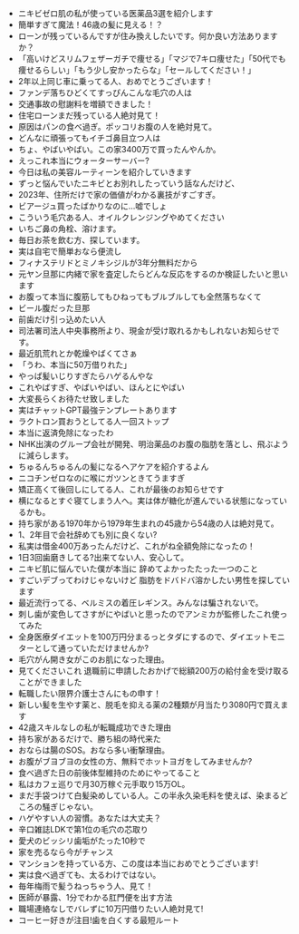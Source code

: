 - ニキビゼロ肌の私が使っている医薬品3選を紹介します
- 簡単すぎて魔法！46歳の髪に見える！？
- ローンが残っているんですが住み換えしたいです。何か良い方法ありますか？
- 「高いけどスリムフェザーガチで痩せる」「マジで7キロ痩せた」「50代でも痩せるらしい」「もう少し安かったらな」「セールしてください！」
- 2年以上同じ車に乗ってる人、おめでとうございます！
- ファンデ落ちひどくてすっぴんこんな毛穴の人は
- 交通事故の慰謝料を増額できました！
- 住宅ローンまだ残っている人絶対見て！
- 原因はパンの食べ過ぎ。ポッコリお腹の人を絶対見て。
- どんなに頑張ってもイチゴ鼻目立つ人は
- ちょ、やばいやばい。この家3400万で買ったんやんか。
- えっこれ本当にウォーターサーバー?
- 今日は私の美容ルーティーンを紹介していきます
- ずっと悩んでいたニキビとお別れしたっていう話なんだけど、
- 2023年、住所だけで家の価値がわかる裏技がすごすぎ。
- ビアージュ買ったばかりなのに…嘘でしょ
- こういう毛穴ある人、オイルクレンジングやめてください
- いちご鼻の角栓、溶けます。
- 毎日お茶を飲む方、探しています。
- 実は自宅で簡単おなら便流し
- フィナステリドとミノキシジルが3年分無料だから
- 元ヤン旦那に内緒で家を査定したらどんな反応をするのか検証したいと思います
- お腹って本当に腹筋してもひねってもブルブルしても全然落ちなくて
- ビール腹だった旦那
- 前歯だけ引っ込めたい人
- 司法署司法人中央事務所より、現金が受け取れるかもしれないお知らせです。
- 最近肌荒れとか乾燥やばくてさぁ
- 「うわ、本当に50万借りれた」
- やっぱ髪いじりすぎたらハゲるんやな
- これやばすぎ、やばいやばい、ほんとにやばい
- 大変長らくお待たせ致しました
- 実はチャットGPT最強テンプレートあります
- ラクトロン買おうとしてる人一回ストップ
- 本当に返済免除になったわ
- NHK出演のグループ会社が開発、明治薬品のお腹の脂肪を落とし、飛ぶように減らします。
- ちゅるんちゅるんの髪になるヘアケアを紹介するよん
- ニコチンゼロなのに喉にガツンときてうますぎ
- 矯正高くて後回しにしてる人、これが最後のお知らせです
- 横になるとすぐ寝てしまう人へ。実は体が糖化が進んでいる状態になっているかも。
- 持ち家がある1970年から1979年生まれの45歳から54歳の人は絶対見て。
- 1、2年目で会社辞めても別に良くない?
- 私実は借金400万あったんだけど、これがね全額免除になったの！
- 1日3回歯磨きしてる?出来てない人、安心して。
- ニキビ肌に悩んでいた僕が本当に 辞めてよかったたった一つのこと
- すごいデブってわけじゃないけど 脂肪をドバドバ溶かしたい男性を探しています
- 最近流行ってる、ベルミスの着圧レギンス。みんなは騙されないで。
- 刺し歯が変色してさすがにやばいと思ったのでアンミカが監修したこれ使ってみた
- 全身医療ダイエットを100万円分まるっとタダにするので、ダイエットモニターとして通っていただけませんか?
- 毛穴がん開き女がこのお肌になった理由。
- 見てくださいこれ 退職前に申請したおかげで総額200万の給付金を受け取ることができました
- 転職したい限界介護士さんにもの申す！
- 新しい髪を生やす薬と、脱毛を抑える薬の2種類が月当たり3080円で買えます
- 42歳スキルなしの私が転職成功できた理由
- 持ち家があるだけで、勝ち組の時代来た
- おならは腸のSOS。おなら多い衝撃理由。
- お腹がブヨブヨの女性の方、無料でホットヨガをしてみませんか?
- 食べ過ぎた日の前後体型維持のためにやってること
- 私はカフェ巡りで月30万稼ぐ元手取り15万OL。
- まだ手袋つけて白髪染めしている人。この半永久染毛料を使えば、染まるどころの騒ぎじゃない。
- ハゲやすい人の習慣。あなたは大丈夫？
- 辛口雑誌LDKで第1位の毛穴の芯取り
- 愛犬のビッシリ歯垢がたった10秒で
- 家を売るなら今がチャンス
- マンションを持っている方、この度は本当におめでとうございます!
- 実は食べ過ぎても、太るわけではない。
- 毎年梅雨で髪うねっちゃう人、見て！
- 医師が暴露、1分でわかる肛門便を出す方法
- 職場連絡なしでバレずに10万円借りたい人絶対見て!
- コーヒー好きが注目!歯を白くする最短ルート